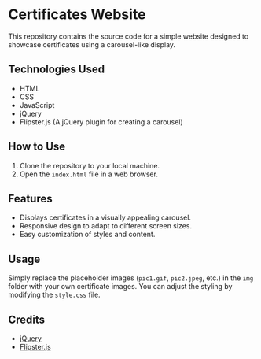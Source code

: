 # Certificates Website

This repository contains the source code for a simple website designed to showcase certificates using a carousel-like display.

## Technologies Used
- HTML
- CSS
- JavaScript
- jQuery
- Flipster.js (A jQuery plugin for creating a carousel)

## How to Use
1. Clone the repository to your local machine.
2. Open the `index.html` file in a web browser.

## Features
- Displays certificates in a visually appealing carousel.
- Responsive design to adapt to different screen sizes.
- Easy customization of styles and content.

## Usage
Simply replace the placeholder images (`pic1.gif`, `pic2.jpeg`, etc.) in the `img` folder with your own certificate images. You can adjust the styling by modifying the `style.css` file.

## Credits
- [jQuery](https://jquery.com/)
- [Flipster.js](https://github.com/drien/jquery-flipster)

